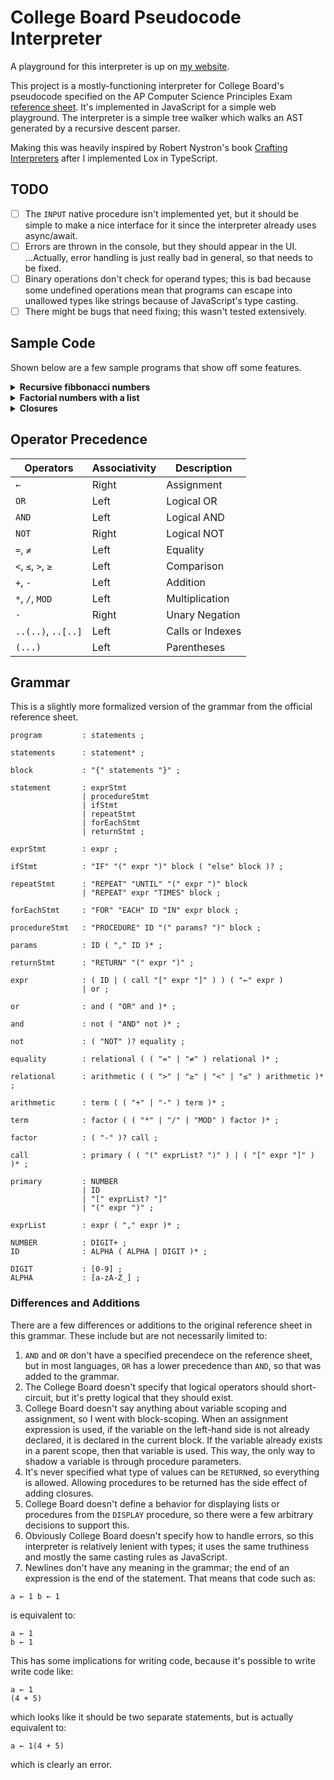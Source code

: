 # College Board Pseudocode Interpreter

A playground for this interpreter is up on [my website](https://board.dan.onl).

This project is a mostly-functioning interpreter for College Board's pseudocode specified on the AP Computer Science Principles Exam [reference sheet](https://apcentral.collegeboard.org/pdf/ap-computer-science-principles-exam-reference-sheet.pdf). It's implemented in JavaScript for a simple web playground. The interpreter is a simple tree walker which walks an AST generated by a recursive descent parser.

Making this was heavily inspired by Robert Nystron's book [Crafting Interpreters](https://craftinginterpreters.com/) after I implemented Lox in TypeScript.

## TODO

-   [ ] The `INPUT` native procedure isn't implemented yet, but it should be simple to make a nice interface for it since the interpreter already uses async/await.
-   [ ] Errors are thrown in the console, but they should appear in the UI. ...Actually, error handling is just really bad in general, so that needs to be fixed.
-   [ ] Binary operations don't check for operand types; this is bad because some undefined operations mean that programs can escape into unallowed types like strings because of JavaScript's type casting.
-   [ ] There might be bugs that need fixing; this wasn't tested extensively.

## Sample Code

Shown below are a few sample programs that show off some features.

<details>
<summary><strong>Recursive fibbonacci numbers</strong></summary>

```
PROCEDURE fib(n)
{
	IF(n ≤ 1)
	{
		RETURN(n)
	}
	RETURN(fib(n - 1) + fib(n - 2))
}

i ← 1
REPEAT 10 TIMES
{
	DISPLAY(fib(i))
	i ← i + 1
}
```

</details>

<details>
<summary><strong>Factorial numbers with a list</strong></summary>

```
list ← [1, 1]

REPEAT 10 TIMES
{
	length ← LENGTH(list)
	next ← list[length] * length
	APPEND(list, next)
}

DISPLAY(list)
```

</details>

<details>
<summary><strong>Closures</strong></summary>

```
PROCEDURE add(x)
{
	PROCEDURE addX(y)
	{
		RETURN(x + y)
	}
	RETURN(addX)
}

add5 ← add(5)

DISPLAY(add5(10))
```

</details>

## Operator Precedence

| Operators          | Associativity | Description      |
| ------------------ | ------------- | ---------------- |
| `←`                | Right         | Assignment       |
| `OR`               | Left          | Logical OR       |
| `AND`              | Left          | Logical AND      |
| `NOT`              | Right         | Logical NOT      |
| `=`, `≠`           | Left          | Equality         |
| `<`, `≤`, `>`, `≥` | Left          | Comparison       |
| `+`, `-`           | Left          | Addition         |
| `*`, `/`, `MOD`    | Left          | Multiplication   |
| `-`                | Right         | Unary Negation   |
| `..(..)`, `..[..]` | Left          | Calls or Indexes |
| `(...)`            | Left          | Parentheses      |

## Grammar

This is a slightly more formalized version of the grammar from the official reference sheet.

```
program         : statements ;

statements      : statement* ;

block           : "{" statements "}" ;

statement       : exprStmt
                | procedureStmt
                | ifStmt
                | repeatStmt
                | forEachStmt
                | returnStmt ;

exprStmt        : expr ;

ifStmt          : "IF" "(" expr ")" block ( "else" block )? ;

repeatStmt      : "REPEAT" "UNTIL" "(" expr ")" block
                | "REPEAT" expr "TIMES" block ;

forEachStmt     : "FOR" "EACH" ID "IN" expr block ;

procedureStmt   : "PROCEDURE" ID "(" params? ")" block ;

params          : ID ( "," ID )* ;

returnStmt      : "RETURN" "(" expr ")" ;

expr            : ( ID | ( call "[" expr "]" ) ) ( "←" expr )
                | or ;

or              : and ( "OR" and )* ;

and             : not ( "AND" not )* ;

not             : ( "NOT" )? equality ;

equality        : relational ( ( "=" | "≠" ) relational )* ;

relational      : arithmetic ( ( ">" | "≥" | "<" | "≤" ) arithmetic )* ;

arithmetic      : term ( ( "+" | "-" ) term )* ;

term            : factor ( ( "*" | "/" | "MOD" ) factor )* ;

factor          : ( "-" )? call ;

call            : primary ( ( "(" exprList? ")" ) | ( "[" expr "]" ) )* ;

primary         : NUMBER
                | ID
                | "[" exprList? "]"
                | "(" expr ")" ;

exprList        : expr ( "," expr )* ;

NUMBER          : DIGIT+ ;
ID              : ALPHA ( ALPHA | DIGIT )* ;

DIGIT           : [0-9] ;
ALPHA           : [a-zA-Z_] ;
```

### Differences and Additions

There are a few differences or additions to the original reference sheet in this grammar. These include but are not necessarily limited to:

1. `AND` and `OR` don't have a specified precendece on the reference sheet, but in most languages, `OR` has a lower precedence than `AND`, so that was added to the grammar.
2. The College Board doesn't specify that logical operators should short-circuit, but it's pretty logical that they should exist.
3. College Board doesn't say anything about variable scoping and assignment, so I went with block-scoping. When an assignment expression is used, if the variable on the left-hand side is not already declared, it is declared in the current block. If the variable already exists in a parent scope, then that variable is used. This way, the only way to shadow a variable is through procedure parameters.
4. It's never specified what type of values can be `RETURN`ed, so everything is allowed. Allowing procedures to be returned has the side effect of adding closures.
5. College Board doesn't define a behavior for displaying lists or procedures from the `DISPLAY` procedure, so there were a few arbitrary decisions to support this.
6. Obviously College Board doesn't specify how to handle errors, so this interpreter is relatively lenient with types; it uses the same truthiness and mostly the same casting rules as JavaScript.
7. Newlines don't have any meaning in the grammar; the end of an expression is the end of the statement. That means that code such as:

```
a ← 1 b ← 1
```

is equivalent to:

```
a ← 1
b ← 1
```

This has some implications for writing code, because it's possible to write write code like:

```
a ← 1
(4 + 5)
```

which looks like it should be two separate statements, but is actually equivalent to:

```
a ← 1(4 + 5)
```

which is clearly an error.
